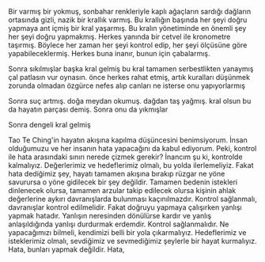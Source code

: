 Bir varmış bir yokmuş, sonbahar renkleriyle kaplı ağaçların sardığı dağların ortasında gizli, nazik bir krallık varmış. Bu krallığın başında her şeyi doğru yapmaya ant içmiş bir kral yaşarmış. Bu kralın yönetiminde en önemli şey her şeyi doğru yapmakmış. Herkes yanında bir cetvel ile kronometre taşırmış. Böylece her zaman her şeyi kontrol edip, her şeyi ölçüsüne göre yapabileceklermiş. Herkes buna inanır, bunun için çabalarmış.

Sonra sıkılmışlar başka kral gelmiş bu kral tamamen serbestlikten yanaymış çal patlasın vur oynasın. önce herkes rahat etmiş, artık kuralları düşünmek zorunda olmadan özgürce nefes alıp canları ne isterse onu yapıyorlarmış

Sonra suç artmış. doğa meydan okumuş. dağdan taş yağmış. kral olsun bu da hayatın parçası demiş. Sonra onu da yıkmışlar

Sonra dengeli kral gelmiş

Tao Te Ching'in hayatın akışına kapılma düşüncesini benimsiyorum. İnsan olduğumuzu ve her insanın hata yapacağını da kabul ediyorum. Peki, kontrol ile hata arasındaki sınırı nerede çizmek gerekir?
İnancım şu ki, kontrolde kalmalıyız. Değerlerimiz ve hedeflerimiz olmalı, bu yolda ilerlemeliyiz. Fakat hata dediğimiz şey, hayatı tamamen akışına bırakıp rüzgar ne yöne savurursa o yöne gidilecek bir şey değildir. Tamamen bedenin istekleri dinlenecek olursa, tamamen arzular takip edilecek olursa kişinin ahlak değerlerine aykırı davranışlarda bulunması kaçınılmazdır.
Kontrol sağlanmalı, davranışlar kontrol edilmelidir. Fakat doğruyu yapmaya çalışırken yanlışı yapmak hatadır. Yanlışın neresinden dönülürse kardır ve yanlış anlaşıldığında yanlışı durdurmak erdemdir.
Kontrol sağlanmalıdır. Ne yapacağımızı bilmeli, kendimizi belli bir yola çıkarmalıyız. Hedeflerimiz ve isteklerimiz olmalı, sevdiğimiz ve sevmediğimiz şeylerle bir hayat kurmalıyız. Hata, bunları yapmak değildir. Hata,